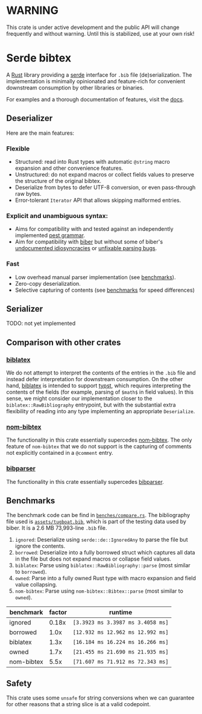 # WARNING
This crate is under active development and the public API will change frequently and without warning.
Until this is stabilized, use at your own risk!

# Serde bibtex
A [Rust](https://www.rust-lang.org/) library providing a [serde](https://serde.rs/) interface for `.bib` file (de)serialization.
The implementation is minimally opinionated and feature-rich for convenient downstream consumption by other libraries or binaries.

For examples and a thorough documentation of features, visit the [docs](https://docs.rs/serde_bibtex/latest/serde_bibtex).

## Deserializer
Here are the main features:

### Flexible
  - Structured: read into Rust types with automatic `@string` macro expansion and other convenience features.
  - Unstructured: do not expand macros or collect fields values to preserve the structure of the original bibtex.
  - Deserialize from bytes to defer UTF-8 conversion, or even pass-through raw bytes.
  - Error-tolerant `Iterator` API that allows skipping malformed entries.

### Explicit and unambiguous syntax:
  - Aims for compatibility with and tested against an independently implemented [pest grammar](/src/syntax/bibtex.pest).
  - Aim for compatibility with [biber](https://github.com/plk/biber) but without some of biber's [undocumented idiosyncracies](https://docs.rs/serde_bibtex/latest/serde_bibtex/syntax/index.html#differences-from-biber) or [unfixable parsing bugs](https://github.com/plk/biber/issues/456).

### Fast
  - Low overhead manual parser implementation (see [benchmarks](#benchmarks)).
  - Zero-copy deserialization.
  - Selective capturing of contents (see [benchmarks](#benchmarks) for speed differences)


## Serializer
TODO: not yet implemented


## Comparison with other crates
### [biblatex](https://github.com/typst/biblatex)
We do not attempt to interpret the contents of the entries in the `.bib` file and instead defer interpretation for downstream consumption.
On the other hand, [biblatex](https://github.com/typst/biblatex) is intended to support [typst](https://github.com/typst/typst), which requires interpreting the contents of the fields (for example, parsing of `$math$` in field values).
In this sense, we might consider our implementation closer to the `biblatex::RawBibliography` entrypoint, but with the substantial extra flexibility of reading into any type implementing an appropriate `Deserialize`.

### [nom-bibtex](https://github.com/charlesvdv/nom-bibtex)
The functionality in this crate essentially supercedes [nom-bibtex](https://github.com/charlesvdv/nom-bibtex).
The only feature of `nom-bibtex` that we do not support is the capturing of comments not explicitly contained in a `@comment` entry.

### [bibparser](https://github.com/typho/bibparser)
The functionality in this crate essentially supercedes [bibparser](https://github.com/typho/bibparser).

## Benchmarks
The benchmark code can be find in [`benches/compare.rs`](/benches/compare.rs).
The bibliography file used is [`assets/tugboat.bib`](/assets/tugboat.bib), which is part of the testing data used by biber.
It is a 2.6 MB 73,993-line `.bib` file.

1. `ignored`: Deserialize using `serde::de::IgnoredAny` to parse the file but ignore the contents.
2. `borrowed`: Deserialize into a fully borrowed struct which captures all data in the file but does not expand macros or collapse field values.
3. `biblatex`: Parse using `biblatex::RawBibliography::parse` (most similar to `borrowed`).
4. `owned`: Parse into a fully owned Rust type with macro expansion and field value collapsing.
5. `nom-bibtex`: Parse using `nom-bibtex::Bibtex::parse` (most similar to `owned`).

| benchmark  | factor | runtime                           | 
|------------|--------|-----------------------------------|
| ignored    | 0.18x  | `[3.3923 ms 3.3987 ms 3.4058 ms]` |
| borrowed   | 1.0x   | `[12.932 ms 12.962 ms 12.992 ms]` |
| biblatex   | 1.3x   | `[16.184 ms 16.224 ms 16.266 ms]` |
| owned      | 1.7x   | `[21.455 ms 21.690 ms 21.935 ms]` |
| nom-bibtex | 5.5x   | `[71.607 ms 71.912 ms 72.343 ms]` |

## Safety
This crate uses some `unsafe` for string conversions when we can guarantee for other reasons that a string slice is at a valid codepoint.
